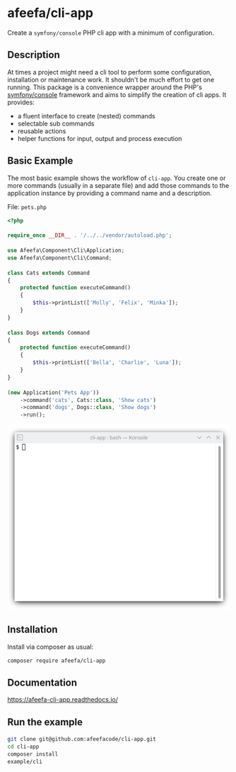 # afeefa/cli-app

Create a `symfony/console` PHP cli app with a minimum of configuration.

## Description

At times a project might need a cli tool to perform some configuration, installation or maintenance work. It shouldn't be much effort to get one running. This package is a convenience wrapper around the PHP's [symfony/console](https://github.com/symfony/console) framework and aims to simplify the creation of cli apps. It provides:

* a fluent interface to create (nested) commands
* selectable sub commands
* reusable actions
* helper functions for input, output and process execution

## Basic Example

The most basic example shows the workflow of `cli-app`. You create one or more commands (usually in a separate file) and add those commands to the application instance by providing a command name and a description.

File: `pets.php`

```php
<?php

require_once __DIR__ . '/../../vendor/autoload.php';

use Afeefa\Component\Cli\Application;
use Afeefa\Component\Cli\Command;

class Cats extends Command
{
    protected function executeCommand()
    {
        $this->printList(['Molly', 'Felix', 'Minka']);
    }
}

class Dogs extends Command
{
    protected function executeCommand()
    {
        $this->printList(['Bella', 'Charlie', 'Luna']);
    }
}

(new Application('Pets App'))
    ->command('cats', Cats::class, 'Show cats')
    ->command('dogs', Dogs::class, 'Show dogs')
    ->run();
```

![output](https://raw.githubusercontent.com/afeefacode/cli-app/main/docs/source/_static/pets.gif "output")

## Installation

Install via composer as usual:

```bash
composer require afeefa/cli-app
```

## Documentation

https://afeefa-cli-app.readthedocs.io/

## Run the example

```bash
git clone git@github.com:afeefacode/cli-app.git
cd cli-app
composer install
example/cli
```
